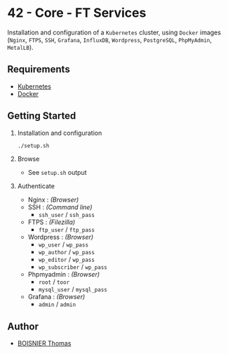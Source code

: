 # 42 - Core - FT Services

Installation and configuration of a `Kubernetes` cluster, using `Docker` images (`Nginx`, `FTPS`, `SSH`, `Grafana`, `InfluxDB`, `Wordpress`, `PostgreSQL`, `PhpMyAdmin`, `MetalLB`).

## Requirements

- [Kubernetes](https://kubernetes.io/)
- [Docker](https://www.docker.com/)

## Getting Started

1. Installation and configuration

	```sh
	./setup.sh
	```

1. Browse

	- See `setup.sh` output

1. Authenticate

	- Nginx : _(Browser)_
	- SSH : _(Command line)_
		- `ssh_user` / `ssh_pass`
	- FTPS : _(Filezilla)_
		- `ftp_user` / `ftp_pass`
	- Wordpress : _(Browser)_
		- `wp_user` / `wp_pass`
		- `wp_author` / `wp_pass`
		- `wp_editor` / `wp_pass`
		- `wp_subscriber` / `wp_pass`
	- Phpmyadmin : _(Browser)_
		- `root` / `toor`
		- `mysql_user` / `mysql_pass`
	- Grafana : _(Browser)_
		- `admin` / `admin`

## Author

- [BOISNIER Thomas](https://github.com/TBoisnie)
